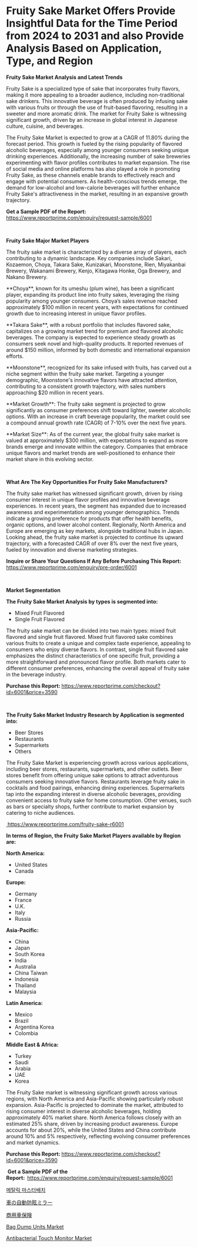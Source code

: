 <p><h1>Fruity Sake Market Offers Provide Insightful Data for the Time Period from 2024 to 2031 and also Provide Analysis Based on Application, Type, and Region</h1></p><p><strong>Fruity Sake Market Analysis and Latest Trends</strong></p>
<p><p>Fruity Sake is a specialized type of sake that incorporates fruity flavors, making it more appealing to a broader audience, including non-traditional sake drinkers. This innovative beverage is often produced by infusing sake with various fruits or through the use of fruit-based flavoring, resulting in a sweeter and more aromatic drink. The market for Fruity Sake is witnessing significant growth, driven by an increase in global interest in Japanese culture, cuisine, and beverages. </p><p>The Fruity Sake Market is expected to grow at a CAGR of 11.80% during the forecast period. This growth is fueled by the rising popularity of flavored alcoholic beverages, especially among younger consumers seeking unique drinking experiences. Additionally, the increasing number of sake breweries experimenting with flavor profiles contributes to market expansion. The rise of social media and online platforms has also played a role in promoting Fruity Sake, as these channels enable brands to effectively reach and engage with potential consumers. As health-conscious trends emerge, the demand for low-alcohol and low-calorie beverages will further enhance Fruity Sake's attractiveness in the market, resulting in an expansive growth trajectory.</p></p>
<p><strong>Get a Sample PDF of the Report:&nbsp;</strong> <a href="https://www.reportprime.com/enquiry/request-sample/6001">https://www.reportprime.com/enquiry/request-sample/6001</a></p>
<p>&nbsp;</p>
<p><strong>Fruity Sake Major Market Players</strong></p>
<p><p>The fruity sake market is characterized by a diverse array of players, each contributing to a dynamic landscape. Key companies include Sakari, Kozaemon, Choya, Takara Sake, Kunizakari, Moonstone, Rien, Miyakanbai Brewery, Wakanami Brewery, Kenjo, Kitagawa Honke, Oga Brewery, and Nakano Brewery.</p><p>**Choya**, known for its umeshu (plum wine), has been a significant player, expanding its product line into fruity sakes, leveraging the rising popularity among younger consumers. Choya’s sales revenue reached approximately $100 million in recent years, with expectations for continued growth due to increasing interest in unique flavor profiles.</p><p>**Takara Sake**, with a robust portfolio that includes flavored sake, capitalizes on a growing market trend for premium and flavored alcoholic beverages. The company is expected to experience steady growth as consumers seek novel and high-quality products. It reported revenues of around $150 million, informed by both domestic and international expansion efforts.</p><p>**Moonstone**, recognized for its sake infused with fruits, has carved out a niche segment within the fruity sake market. Targeting a younger demographic, Moonstone's innovative flavors have attracted attention, contributing to a consistent growth trajectory, with sales numbers approaching $20 million in recent years.</p><p>**Market Growth**: The fruity sake segment is projected to grow significantly as consumer preferences shift toward lighter, sweeter alcoholic options. With an increase in craft beverage popularity, the market could see a compound annual growth rate (CAGR) of 7-10% over the next five years.</p><p>**Market Size**: As of the current year, the global fruity sake market is valued at approximately $300 million, with expectations to expand as more brands emerge and innovate within the category. Companies that embrace unique flavors and market trends are well-positioned to enhance their market share in this evolving sector.</p></p>
<p>&nbsp;</p>
<p><strong>What Are The Key Opportunities For Fruity Sake Manufacturers?</strong></p>
<p><p>The fruity sake market has witnessed significant growth, driven by rising consumer interest in unique flavor profiles and innovative beverage experiences. In recent years, the segment has expanded due to increased awareness and experimentation among younger demographics. Trends indicate a growing preference for products that offer health benefits, organic options, and lower alcohol content. Regionally, North America and Europe are emerging as key markets, alongside traditional hubs in Japan. Looking ahead, the fruity sake market is projected to continue its upward trajectory, with a forecasted CAGR of over 8% over the next five years, fueled by innovation and diverse marketing strategies.</p></p>
<p><strong>Inquire or Share Your Questions If Any Before Purchasing This Report:</strong> <a href="https://www.reportprime.com/enquiry/pre-order/6001">https://www.reportprime.com/enquiry/pre-order/6001</a></p>
<p>&nbsp;</p>
<p><strong>Market Segmentation</strong></p>
<p><strong>The Fruity Sake Market Analysis by types is segmented into:</strong></p>
<p><ul><li>Mixed Fruit Flavored</li><li>Single Fruit Flavored</li></ul></p>
<p><p>The fruity sake market can be divided into two main types: mixed fruit flavored and single fruit flavored. Mixed fruit flavored sake combines various fruits to create a unique and complex taste experience, appealing to consumers who enjoy diverse flavors. In contrast, single fruit flavored sake emphasizes the distinct characteristics of one specific fruit, providing a more straightforward and pronounced flavor profile. Both markets cater to different consumer preferences, enhancing the overall appeal of fruity sake in the beverage industry.</p></p>
<p><strong>Purchase this Report:&nbsp;</strong><a href="https://www.reportprime.com/checkout?id=6001&price=3590">https://www.reportprime.com/checkout?id=6001&price=3590</a></p>
<p>&nbsp;</p>
<p><strong>The Fruity Sake Market Industry Research by Application is segmented into:</strong></p>
<p><ul><li>Beer Stores</li><li>Restaurants</li><li>Supermarkets</li><li>Others</li></ul></p>
<p><p>The Fruity Sake Market is experiencing growth across various applications, including beer stores, restaurants, supermarkets, and other outlets. Beer stores benefit from offering unique sake options to attract adventurous consumers seeking innovative flavors. Restaurants leverage fruity sake in cocktails and food pairings, enhancing dining experiences. Supermarkets tap into the expanding interest in diverse alcoholic beverages, providing convenient access to fruity sake for home consumption. Other venues, such as bars or specialty shops, further contribute to market expansion by catering to niche audiences.</p></p>
<p><a href="https://www.reportprime.com/fruity-sake-r6001">&nbsp;https://www.reportprime.com/fruity-sake-r6001</a></p>
<p><strong>In terms of Region, the Fruity Sake Market Players available by Region are:</strong></p>
<p>
    <p> <strong> North America: </strong>
        <ul>
            <li>United States</li>
            <li>Canada</li>
        </ul>
        </p> 
    <p> <strong> Europe: </strong>
        <ul>
            <li>Germany</li>
            <li>France</li>
            <li>U.K.</li>
            <li>Italy</li>
            <li>Russia</li>
        </ul>
        </p> 
    <p> <strong> Asia-Pacific: </strong>
        <ul>
            <li>China</li>
            <li>Japan</li>
            <li>South Korea</li>
            <li>India</li>
            <li>Australia</li>
            <li>China Taiwan</li>
            <li>Indonesia</li>
            <li>Thailand</li>
            <li>Malaysia</li>
        </ul>
        </p> 
    <p> <strong> Latin America: </strong>
        <ul>
            <li>Mexico</li>
            <li>Brazil</li>
            <li>Argentina Korea</li>
            <li>Colombia</li>
        </ul>
        </p> 
    <p> <strong> Middle East & Africa: </strong>
        <ul>
            <li>Turkey</li>
            <li>Saudi</li>
            <li>Arabia</li>
            <li>UAE</li>
            <li>Korea</li>
        </ul>
    </p>
    </p>
<p><p>The Fruity Sake market is witnessing significant growth across various regions, with North America and Asia-Pacific showing particularly robust expansion. Asia-Pacific is projected to dominate the market, attributed to rising consumer interest in diverse alcoholic beverages, holding approximately 40% market share. North America follows closely with an estimated 25% share, driven by increasing product awareness. Europe accounts for about 20%, while the United States and China contribute around 10% and 5% respectively, reflecting evolving consumer preferences and market dynamics.</p></p>
<p><strong>Purchase this Report: </strong><a href="https://www.reportprime.com/checkout?id=6001&price=3590">https://www.reportprime.com/checkout?id=6001&price=3590</a></p>
<p>&nbsp;<strong>Get a Sample PDF of the Report:&nbsp;&nbsp;</strong><a href="https://www.reportprime.com/enquiry/request-sample/6001">https://www.reportprime.com/enquiry/request-sample/6001</a></p>
<p><strong></strong></p>
<p><p><a href="https://medium.com/@ejuynpri79/%EA%B8%88%EC%86%8D-%EB%A7%88%EC%8A%A4%ED%84%B0%EB%B0%B0%EC%B9%98-%EC%8B%9C%EC%9E%A5-%EB%8F%99%ED%96%A5-%EC%9D%91%EC%9A%A9-%EB%B6%84%EC%95%BC-%EB%B0%8F-%EC%A7%80%EC%97%AD-%EC%8B%9C%EC%9E%A5-%ED%86%B5%EC%B0%B0%EB%A0%A5-2024-2031-%EC%9D%84-%EB%92%B7%EB%B0%9B%EC%B9%A8%ED%95%98%EB%8A%94-%EC%9A%94%EC%9D%B8-3b7acb00746b">메탈릭 마스터배치</a></p><p><a href="https://medium.com/@jolyongue8huy/%E3%82%B0%E3%83%AD%E3%83%BC%E3%83%90%E3%83%AB%E3%82%AB%E3%83%BC%E3%82%AA%E3%83%BC%E3%83%88%E3%83%87%E3%82%A3%E3%83%9F%E3%83%B3%E3%82%B0%E3%83%9F%E3%83%A9%E3%83%BC%E7%94%A3%E6%A5%AD%E5%88%86%E6%9E%90-%E3%82%B7%E3%82%A7%E3%82%A2-%E6%88%90%E9%95%B7-%E3%83%88%E3%83%AC%E3%83%B3%E3%83%89-2024%E5%B9%B4%E3%81%8B%E3%82%892031%E5%B9%B4%E3%81%BE%E3%81%A7%E3%81%AE%E4%BA%88%E6%B8%AC-66cea054883e">車の自動防眩ミラー</a></p><p><a href="https://medium.com/@jolyongue8huy/%E5%95%86%E7%94%A8%E8%BB%8A%E4%BF%9D%E9%99%BA%E5%B8%82%E5%A0%B4-%E5%9C%B0%E5%9F%9F-%E5%9B%BD%E3%83%AC%E3%83%99%E3%83%AB%E5%88%86%E6%9E%90%E3%81%AB%E7%84%A6%E7%82%B9%E3%82%92%E5%BD%93%E3%81%A6%E3%81%9F%E3%82%B0%E3%83%AD%E3%83%BC%E3%83%90%E3%83%AB%E3%81%8A%E3%82%88%E3%81%B3%E5%9C%B0%E5%9F%9F%E5%88%86%E6%9E%90-%E7%AB%B6%E4%BA%89%E5%9C%B0%E6%99%AF-%E5%88%86%E6%9E%90%E3%81%A8%E4%BA%88%E6%B8%AC-2024%E5%B9%B4-2031%E5%B9%B4-0ad4b028f3f1">商用車保険</a></p><p><a href="https://issuu.com/reportprime-2/docs/bag-dump-units-market-size-2030.ppt_c6de32c6bf7c42">Bag Dump Units Market</a></p><p><a href="https://issuu.com/reportprime-2/docs/antibacterial-touch-monitor-market-_c51eba8a054cae">Antibacterial Touch Monitor Market</a></p></p>